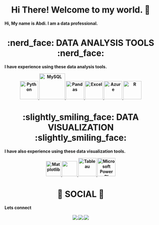 <div align="center"> <h1 align="center"> Hi There! Welcome to my world. 👋 </h1> </div> 
<b>Hi, My name is Abdi. I am a data professional.<b> 
 
<p></p> 
<div align="center"> <h1 align="center"> :nerd_face:	 DATA ANALYSIS TOOLS :nerd_face: </h1> </div> 
 
<b>I have experience using these data analysis tools.<b> 
<p align="center"> 
<a href="https://www.w3schools.com/" onclick="window.open("https://www.w3schools.com/", "_self");"> <img src="https://www.python.org/static/community_logos/python-logo.png" alt="Python" height="60"/> </a> 
<a href="#" target="_blank"> <img src="https://www.mysql.com/common/logos/logo-mysql-170x115.png" alt="MySQL" height="85"/> </a> 
<a href="#" target="_blank"> <img src="https://upload.wikimedia.org/wikipedia/commons/thumb/e/ed/Pandas_logo.svg/2560px-Pandas_logo.svg.png" alt="Pandas" height="60"/> </a> 
<a href="#" target="_blank"> <img src="https://upload.wikimedia.org/wikipedia/commons/thumb/3/34/Microsoft_Office_Excel_%282019%E2%80%93present%29.svg/512px-Microsoft_Office_Excel_%282019%E2%80%93present%29.svg.png" alt="Excel" height="60"/> </a> 
<a href="#" target="_blank"> <img src="https://upload.wikimedia.org/wikipedia/commons/thumb/a/a8/Microsoft_Azure_Logo.svg/187px-Microsoft_Azure_Logo.svg.png" alt="Azure" height="60"/> </a> 
<a href="#" target="_blank"> <img src="https://www.r-project.org/logo/Rlogo.png" alt="R" height="60"/> </a> 
 
</p> 
 
<div align="center"> <h1 align="center"> :slightly_smiling_face: DATA VISUALIZATION :slightly_smiling_face:	</h1> </div> 
 
<b>I have also experience using these data visualization tools.<b> 
 
<p align="center"> 
<a href="#" target="_blank"> <img src="https://matplotlib.org/stable/_images/sphx_glr_logos2_003.png" alt="Matplotlib" height="50"/> </a> 
<a href="#" target="_blank"> <img src="https://seaborn.pydata.org/_static/logo-wide-lightbg.svg" height="50"/> </a> 
<a href="#" target="_blank"> <img src="https://logos-world.net/wp-content/uploads/2021/10/Tableau-Emblem.png" alt="Tableau" height="60"/> </a> 
<a href="#" target="_blank"> <img src="https://insightsoftware.com/wp-content/uploads/2018/03/blog-microsoft-power-bi-solid-color.jpg" alt="Microsoft Power BI" height="60"/> </a> 
</p> 
 
<div align="center"> <h1 align="center"> 👨 SOCIAL 👩 </h1> </div> 
<b>Lets connect</b> 
<p align="center"> 
 
<a href="https://www.linkedin.com/in/abdi-essa-48883416b">  
  <img align="center" src="https://img.shields.io/badge/linkedin-%230077B5.svg?&style=for-the-badge&logo=linkedin&logoColor=white" /> 
</a> 
 
<a href=" "> 
  <img align="center" src="https://img.shields.io/badge/-Tableau-1e376b?style=for-the-badge&logo=tableau&logoColor=white"  /> 
</a> 
 
<a href="mailto: ">   
  <img align="center" src="https://img.shields.io/badge/gmail-f1f2f6.svg?&style=for-the-badge&logo=gmail&logoColor=red"  /> 
</a> 
 
</p> 
 
 
